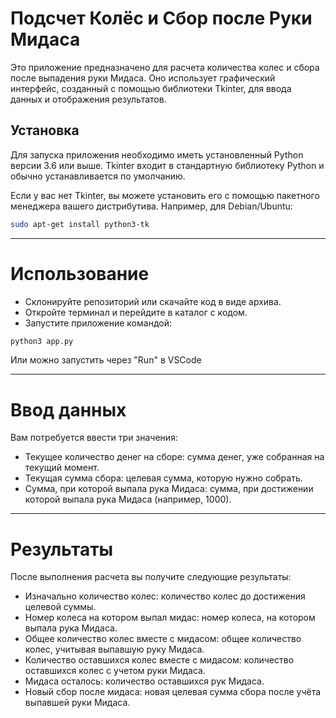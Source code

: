 # Подсчет Колёс и Сбор после Руки Мидаса

Это приложение предназначено для расчета количества колес и сбора после выпадения руки Мидаса. Оно использует графический интерфейс, созданный с помощью библиотеки Tkinter, для ввода данных и отображения результатов.

## Установка

Для запуска приложения необходимо иметь установленный Python версии 3.6 или выше. Tkinter входит в стандартную библиотеку Python и обычно устанавливается по умолчанию.

Если у вас нет Tkinter, вы можете установить его с помощью пакетного менеджера вашего дистрибутива. Например, для Debian/Ubuntu:

```sh
sudo apt-get install python3-tk
```

--- 
# Использование
* Склонируйте репозиторий или скачайте код в виде архива.
* Откройте терминал и перейдите в каталог с кодом.
* Запустите приложение командой:
```sh
python3 app.py
```

Или можно запустить через "Run" в VSCode 

--- 
# Ввод данных
Вам потребуется ввести три значения:

* Текущее количество денег на сборе: сумма денег, уже собранная на текущий момент.
* Текущая сумма сбора: целевая сумма, которую нужно собрать.
* Сумма, при которой выпала рука Мидаса: сумма, при достижении которой выпала рука Мидаса (например, 1000).

---

# Результаты
После выполнения расчета вы получите следующие результаты:

* Изначально количество колес: количество колес до достижения целевой суммы.
* Номер колеса на котором выпал мидас: номер колеса, на котором выпала рука Мидаса.
* Общее количество колес вместе с мидасом: общее количество колес, учитывая выпавшую руку Мидаса.
* Количество оставшихся колес вместе с мидасом: количество оставшихся колес с учетом руки Мидаса.
* Мидаса осталось: количество оставшихся рук Мидаса.
* Новый сбор после мидаса: новая целевая сумма сбора после учёта выпавшей руки Мидаса.

